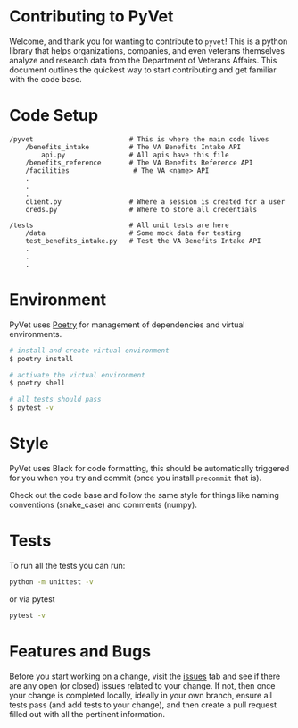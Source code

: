 # Contributing to PyVet

Welcome, and thank you for wanting to contribute to `pyvet`! This is a python library that helps organizations, companies, and even veterans themselves analyze and research data from the Department of Veterans Affairs. This document outlines the quickest way to start contributing and get familiar with the code base.

# Code Setup
```
/pyvet                        # This is where the main code lives
    /benefits_intake          # The VA Benefits Intake API
        api.py                # All apis have this file
    /benefits_reference       # The VA Benefits Reference API
    /facilities                # The VA <name> API
    .
    .
    .
    client.py                 # Where a session is created for a user
    creds.py                  # Where to store all credentials

/tests                        # All unit tests are here
    /data                     # Some mock data for testing
    test_benefits_intake.py   # Test the VA Benefits Intake API
    .
    .
    .
```

# Environment
PyVet uses [Poetry](https://python-poetry.org) for management of dependencies and virtual environments.
```bash
# install and create virtual environment
$ poetry install

# activate the virtual environment
$ poetry shell

# all tests should pass
$ pytest -v
```

# Style
PyVet uses Black for code formatting, this should be automatically triggered for you when you try and commit (once you install `precommit` that is).

Check out the code base and follow the same style for things like naming conventions (snake_case) and comments (numpy).

# Tests
To run all the tests you can run:

```bash
python -m unittest -v
```

or via pytest

```bash
pytest -v
```

# Features and Bugs

Before you start working on a change, visit the [issues](https://github.com/cterrazas2/pyvet/issues) tab and see if there are any open (or closed) issues related to your change. If not, then once your change is completed locally, ideally in your own branch, ensure all tests pass (and add tests to your change), and then create a pull request filled out with all the pertinent information.
